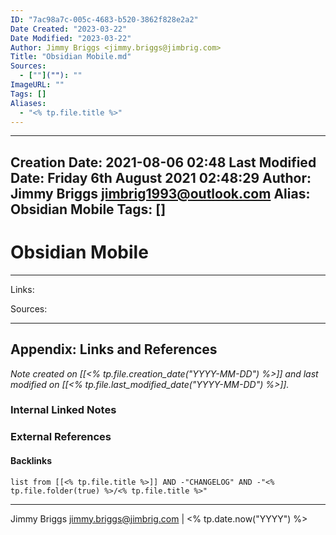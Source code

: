 ```yaml
---
ID: "7ac98a7c-005c-4683-b520-3862f828e2a2"
Date Created: "2023-03-22"
Date Modified: "2023-03-22"
Author: Jimmy Briggs <jimmy.briggs@jimbrig.com>
Title: "Obsidian Mobile.md"
Sources: 
  - [""](""): ""
ImageURL: ""
Tags: []
Aliases:
  - "<% tp.file.title %>"
---
```


---
Creation Date: 2021-08-06 02:48
Last Modified Date: Friday 6th August 2021 02:48:29
Author: Jimmy Briggs <jimbrig1993@outlook.com>
Alias: Obsidian Mobile
Tags: []
---

# Obsidian Mobile

***

Links: 

Sources:



***

## Appendix: Links and References

*Note created on [[<% tp.file.creation_date("YYYY-MM-DD") %>]] and last modified on [[<% tp.file.last_modified_date("YYYY-MM-DD") %>]].*

### Internal Linked Notes

### External References

#### Backlinks

```dataview
list from [[<% tp.file.title %>]] AND -"CHANGELOG" AND -"<% tp.file.folder(true) %>/<% tp.file.title %>"
```


***

Jimmy Briggs <jimmy.briggs@jimbrig.com> | <% tp.date.now("YYYY") %>